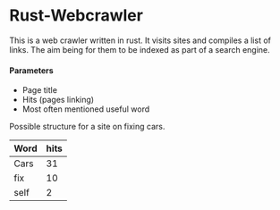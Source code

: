 # Rust-Webcrawler

This is a web crawler written in rust. 
It visits sites and compiles a list of links. The aim being for them to be indexed as part of a search engine.



#### Parameters
- Page title
- Hits (pages linking)
- Most often mentioned useful word

Possible structure for a site on fixing cars.

|Word|hits|
|----|----|
|Cars|31|
|fix|10|
|self|2|


